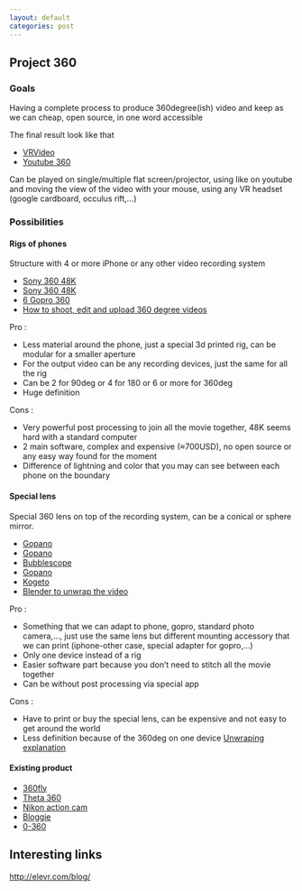 ```yaml
---
layout: default
categories: post
---
```

## Project 360

### Goals

Having a complete process to produce 360degree(ish) video and keep as we can cheap, open source, in one word accessible

The final result look like that

- [VRVideo](http://www.vrideo.com/)
- [Youtube 360](https://www.youtube.com/channel/UCzuqhhs6NWbgTzMuM09WKDQ)

Can be played on single/multiple flat screen/projector, using like on youtube and moving the view of the video with your mouse, using any VR headset (google cardboard, occulus rift,...)

### Possibilities

#### Rigs of phones

Structure with 4 or more iPhone or any other video recording system

- [Sony 360 48K](http://www.3ders.org/articles/20160113-sony-makes-worlds-first-48k-360-video-using-smartphones-and-3d-printed-rig.html)
- [Sony 360 48K](http://www.luma-id.com/2016/01/11/camera-rig-for-sony/)
- [6 Gopro 360](http://www.jonasginter.de/360-grad-video-mit-6-gopro-kameras/)
- [How to shoot, edit and upload 360 degree videos](http://www.premiumbeat.com/blog/how-to-shoot-edit-and-upload-360-degree-videos/)

Pro :

-	Less material around the phone, just a special 3d printed rig, can be modular for a smaller aperture
-	For the output video can be any recording devices, just the same for all the rig
-	Can be 2 for 90deg or 4 for 180 or 6 or more for 360deg
-	Huge definition

Cons :

-	Very powerful post processing to join all the movie together, 48K seems hard with a standard computer
-	2 main software, complex and expensive (≈700USD), no open source or any easy way found for the moment
-	Difference of lightning and color that you may can see between each phone on the boundary

#### Special lens

Special 360 lens on top of the recording system, can be a conical or sphere mirror.

- [Gopano](http://blogs.discovery.com/.a/6a00d8341bf67c53ef0162fe0f9e0f970d-popup)
- [Gopano](https://www.kickstarter.com/projects/1106196796/the-gopano-micro-a-lens-for-capturing-360-video-on/description)
- [Bubblescope](https://www.amazon.co.uk/Bubblescope-Degree-Optical-Camera-iPhone/dp/B008ER8AMG)
- [Gopano](http://agonistica.com/gopano-360-lenses-cameras-iphone/)
- [Kogeto](http://www.gadgetreview.com/kogeto-dot-review)
- [Blender to unwrap the video](http://blendersushi.blogspot.co.nz/2011/11/blender-x-iphone-with-gopano-kogeto.html)

Pro :

-	Something that we can adapt to phone, gopro, standard photo camera,…, just use the same lens but different mounting accessory that we can print (iphone-other case, special adapter for gopro,…)
-	Only one device instead of a rig
-	Easier software part because you don’t need to stitch all the movie together
-	Can be without post processing via special app

Cons :

-	Have to print or buy the special lens, can be expensive and not easy to get around the world
-	Less definition because of the 360deg on one device [Unwraping explanation](http://singularityhub.com/wp-content/uploads/2012/05/panoramic-unwarping.jpg)

#### Existing product

- [360fly](https://360fly.com/au/)
- [Theta 360](https://theta360.com/en/about/theta/s.html)
- [Nikon action cam](http://www.nikonusa.com/en/nikon-products/action-cameras/index.page)
- [Bloggie](http://www.flong.com/blog/2010/modding-the-bloggie-panoramic-lens-accessory/)
- [0-360](https://www.0-360.com/)

## Interesting links

http://elevr.com/blog/
